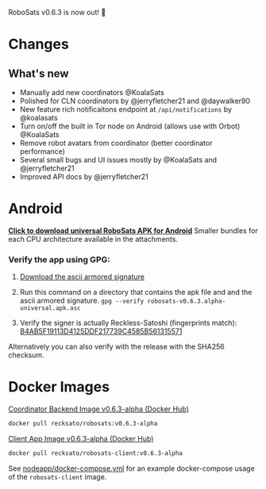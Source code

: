 RoboSats v0.6.3 is now out! :rocket:

# Changes
## What's new
- Manually add new coordinators @KoalaSats
- Polished for CLN coordinators by @jerryfletcher21 and @daywalker90
- New feature rich notificaitons endpoint at `/api/notifications` by @koalasats
- Turn on/off the built in Tor node on Android (allows use with Orbot) @KoalaSats
- Remove robot avatars from coordinator (better coordinator performance)
- Several small bugs and UI issues mostly by @KoalaSats and @jerryfletcher21
- Improved API docs by @jerryfletcher21

# Android

**[Click to download universal RoboSats APK for Android](https://github.com/RoboSats/robosats/releases/download/v0.6.3-alpha/robosats-v0.6.3.alpha-universal.apk)**
Smaller bundles for each CPU architecture available in the attachments.

### Verify the app using GPG:

1. [Download the ascii armored signature](https://github.com/Reckless-Satoshi/robosats/releases/download/v0.6.3-alpha/robosats-v0.6.3.alpha-universal.apk.asc)

2. Run this command on a directory that contains the apk file and and the ascii armored signature.
`gpg --verify robosats-v0.6.3.alpha-universal.apk.asc`

3. Verify the signer is actually Reckless-Satoshi (fingerprints match): [B4AB5F19113D4125DDF217739C4585B561315571](https://keys.openpgp.org/vks/v1/by-fingerprint/B4AB5F19113D4125DDF217739C4585B561315571)

Alternatively you can also verify with the release with the SHA256 checksum.

# Docker Images

[Coordinator Backend Image v0.6.3-alpha (Docker Hub)](https://hub.docker.com/r/recksato/robosats/tags?page=1&name=v0.6.3-alpha)


```bash
docker pull recksato/robosats:v0.6.3-alpha
```

[Client App Image v0.6.3-alpha (Docker Hub)](https://hub.docker.com/r/recksato/robosats-client/tags?page=1&name=v0.6.3-alpha)

```bash
docker pull recksato/robosats-client:v0.6.3-alpha
```

See [nodeapp/docker-compose.yml](https://github.com/Reckless-Satoshi/robosats/blob/2cd9d748706a8dcc0f03006b483acc6000e0572a/nodeapp/docker-compose.yml) for an example docker-compose usage of the `robosats-client` image.

